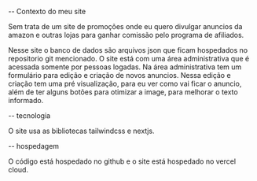 -- Contexto do meu site

Sem trata de um site de promoções onde eu quero divulgar anuncios da amazon e outras lojas para ganhar comissão pelo programa de afiliados.

Nesse site o banco de dados são arquivos json que ficam hospedados no repositorio git mencionado.
O site está com uma área administrativa que é acessada somente por pessoas logadas.
Na área administrativa tem um formulário para edição e criação de novos anuncios. Nessa edição e criação tem uma pré visualização, para eu ver como vai ficar o anuncio,
além de ter alguns botões para otimizar a image, para melhorar o texto informado.

-- tecnologia

O site usa as bibliotecas tailwindcss e nextjs.

-- hospedagem

O código está hospedado no github e o site está hospedado no vercel cloud.
